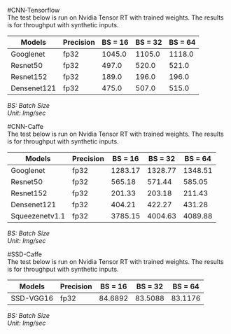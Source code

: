 #CNN-Tensorflow  
The test below is run on Nvidia Tensor RT with trained weights. The results is for throughput with synthetic inputs.  
  
| Models    | Precision | BS = 16 | BS = 32 | BS = 64 |  
|-----------|-----------|---------|---------|---------|  
| Googlenet | fp32|1045.0|1105.0|1118.0|  
| Resnet50 | fp32|497.0|520.0|521.0|  
| Resnet152 | fp32|189.0|196.0|196.0|  
| Densenet121 | fp32|475.0|507.0|515.0|  
  
*BS: Batch Size*  
*Unit: Img/sec*  
  
#CNN-Caffe  
The test below is run on Nvidia Tensor RT with trained weights. The results is for throughput with synthetic inputs.  
  
| Models    | Precision | BS = 16 | BS = 32 | BS = 64 |  
|-----------|-----------|---------|---------|---------|  
| Googlenet | fp32|1283.17|1328.77|1348.51|  
| Resnet50 | fp32|565.18|571.44|585.05|  
| Resnet152 | fp32|201.33|203.18|211.43|  
| Densenet121 | fp32|404.21|422.27|431.28|  
| Squeezenetv1.1 | fp32|3785.15|4004.63|4089.88|  
  
*BS: Batch Size*  
*Unit: Img/sec*  
  
#SSD-Caffe  
The test below is run on Nvidia Tensor RT with trained weights. The results is for throughput with synthetic inputs.  
  
| Models    | Precision | BS = 16 | BS = 32 | BS = 64 |  
|-----------|-----------|---------|---------|---------|  
| SSD-VGG16 | fp32|84.6892|83.5088|83.1176|  
  
*BS: Batch Size*  
*Unit: Img/sec*  
  
